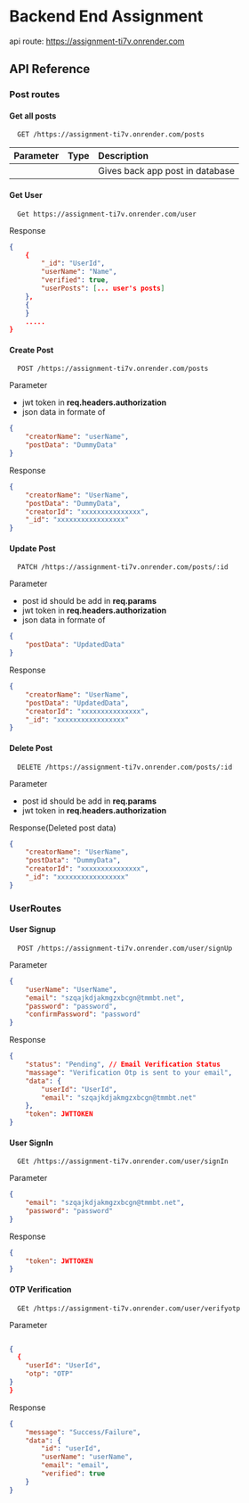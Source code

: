 # Backend End Assignment

api route: https://assignment-ti7v.onrender.com

## API Reference

### Post routes

#### Get all posts

```http
  GET /https://assignment-ti7v.onrender.com/posts
```

| Parameter | Type | Description                     |
| :-------- | :--- | :------------------------------ |
|           |      | Gives back app post in database |

#### Get User

```http
  Get https://assignment-ti7v.onrender.com/user
```

Response

```json
{
    {
        "_id": "UserId",
        "userName": "Name",
        "verified": true,
        "userPosts": [... user's posts]
    },
    {
    }
    .....
}

```

#### Create Post

```http
  POST /https://assignment-ti7v.onrender.com/posts
```

Parameter

-   jwt token in **req.headers.authorization**
-   json data in formate of

```json
{
    "creatorName": "userName",
    "postData": "DummyData"
}
```

Response

```json
{
    "creatorName": "UserName",
    "postData": "DummyData",
    "creatorId": "xxxxxxxxxxxxxxx",
    "_id": "xxxxxxxxxxxxxxxxx"
}
```

#### Update Post

```http
  PATCH /https://assignment-ti7v.onrender.com/posts/:id
```

Parameter

-   post id should be add in **req.params**
-   jwt token in **req.headers.authorization**
-   json data in formate of

```json
{
    "postData": "UpdatedData"
}
```

Response

```json
{
    "creatorName": "UserName",
    "postData": "UpdatedData",
    "creatorId": "xxxxxxxxxxxxxxx",
    "_id": "xxxxxxxxxxxxxxxxx"
}
```

#### Delete Post

```http
  DELETE /https://assignment-ti7v.onrender.com/posts/:id
```

Parameter

-   post id should be add in **req.params**
-   jwt token in **req.headers.authorization**

Response(Deleted post data)

```json
{
    "creatorName": "UserName",
    "postData": "DummyData",
    "creatorId": "xxxxxxxxxxxxxxx",
    "_id": "xxxxxxxxxxxxxxxxx"
}
```

### UserRoutes

#### User Signup

```http
  POST /https://assignment-ti7v.onrender.com/user/signUp
```

Parameter

```json
{
    "userName": "UserName",
    "email": "szqajkdjakmgzxbcgn@tmmbt.net",
    "password": "password",
    "confirmPassword": "password"
}
```

Response

```json
{
    "status": "Pending", // Email Verification Status
    "massage": "Verification Otp is sent to your email",
    "data": {
        "userId": "UserId",
        "email": "szqajkdjakmgzxbcgn@tmmbt.net"
    },
    "token": JWTTOKEN
}

```

#### User SignIn

```http
  GEt /https://assignment-ti7v.onrender.com/user/signIn
```

Parameter

```json
{
    "email": "szqajkdjakmgzxbcgn@tmmbt.net",
    "password": "password"
}
```

Response

```json
{
    "token": JWTTOKEN
}

```

#### OTP Verification

```http
  GEt /https://assignment-ti7v.onrender.com/user/verifyotp
```

Parameter

```json

{
  {
    "userId": "UserId",
    "otp": "OTP"
}
}


```

Response

```json
{
    "message": "Success/Failure",
    "data": {
        "id": "userId",
        "userName": "userName",
        "email": "email",
        "verified": true
    }
}
```
